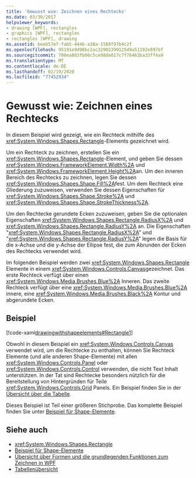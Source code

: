 ```yaml
---
title: 'Gewusst wie: Zeichnen eines Rechtecks'
ms.date: 03/30/2017
helpviewer_keywords:
- drawing [WPF], rectangles
- graphics [WPF], rectangles
- rectangles [WPF], drawing
ms.assetid: beeb57ef-fab5-4446-a38a-1588f97b4c2f
ms.openlocfilehash: 95191e9d90bc2ac32902399125d9a51192e897bf
ms.sourcegitcommit: 700ea803fb06c5ce98de017c7f76463ba33ff4a9
ms.translationtype: MT
ms.contentlocale: de-DE
ms.lasthandoff: 02/19/2020
ms.locfileid: "77452934"
---
```

# <a name="how-to-draw-a-rectangle"></a>Gewusst wie: Zeichnen eines Rechtecks
In diesem Beispiel wird gezeigt, wie ein Rechteck mithilfe des <xref:System.Windows.Shapes.Rectangle>-Elements gezeichnet wird.  
  
 Um ein Rechteck zu zeichnen, erstellen Sie ein <xref:System.Windows.Shapes.Rectangle>-Element, und geben Sie dessen <xref:System.Windows.FrameworkElement.Width%2A> und <xref:System.Windows.FrameworkElement.Height%2A>an. Um den inneren Bereich des Rechtecks zu zeichnen, legen Sie dessen <xref:System.Windows.Shapes.Shape.Fill%2A>fest. Um dem Rechteck eine Gliederung zuzuweisen, verwenden Sie dessen Eigenschaften für <xref:System.Windows.Shapes.Shape.Stroke%2A> und <xref:System.Windows.Shapes.Shape.StrokeThickness%2A>.  
  
 Um den Rechtecke gerundete Ecken zuzuweisen, geben Sie die optionalen Eigenschaften <xref:System.Windows.Shapes.Rectangle.RadiusX%2A> und <xref:System.Windows.Shapes.Rectangle.RadiusY%2A> an. Die Eigenschaften "<xref:System.Windows.Shapes.Rectangle.RadiusX%2A>" und "<xref:System.Windows.Shapes.Rectangle.RadiusY%2A>" legen die Basis für die x-Achse und die y-Achse der Ellipse fest, die zum Abrunden der Ecken des Rechtecks verwendet wird.  
  
 Im folgenden Beispiel werden zwei <xref:System.Windows.Shapes.Rectangle> Elemente in einem <xref:System.Windows.Controls.Canvas>gezeichnet. Das erste Rechteck verfügt über einen <xref:System.Windows.Media.Brushes.Blue%2A> Inneren. Das zweite Rechteck verfügt über eine <xref:System.Windows.Media.Brushes.Blue%2A> innere, eine <xref:System.Windows.Media.Brushes.Black%2A> Kontur und abgerundete Ecken.  
  
## <a name="example"></a>Beispiel  
 [!code-xaml[drawingwithshapeelements#Rectangle1](~/samples/snippets/csharp/VS_Snippets_Wpf/DrawingWithShapeElements/CS/rectangleexample.xaml#rectangle1)]  
  
 Obwohl in diesem Beispiel ein <xref:System.Windows.Controls.Canvas> verwendet wird, um die Rechtecke zu enthalten, können Sie Rechteck Elemente (und alle anderen Shape-Elemente) mit allen <xref:System.Windows.Controls.Panel> oder <xref:System.Windows.Controls.Control> verwenden, die nicht Text Inhalt unterstützen. In der Tat sind Rechtecke besonders nützlich für die Bereitstellung von Hintergründen für Teile <xref:System.Windows.Controls.Grid> Panels. Ein Beispiel finden Sie in der [Übersicht über die Tabelle](../advanced/table-overview.md).  
  
 Dieses Beispiel ist Teil einer größeren Stichprobe. Das komplette Beispiel finden Sie unter [Beispiel für Shape-Elemente](https://github.com/Microsoft/WPF-Samples/tree/master/Graphics/ShapeElements).  
  
## <a name="see-also"></a>Siehe auch

- <xref:System.Windows.Shapes.Rectangle>
- [Beispiel für Shape-Elemente](https://github.com/Microsoft/WPF-Samples/tree/master/Graphics/ShapeElements)
- [Übersicht über Formen und die grundlegenden Funktionen zum Zeichnen in WPF](shapes-and-basic-drawing-in-wpf-overview.md)
- [Tabellenübersicht](../advanced/table-overview.md)
